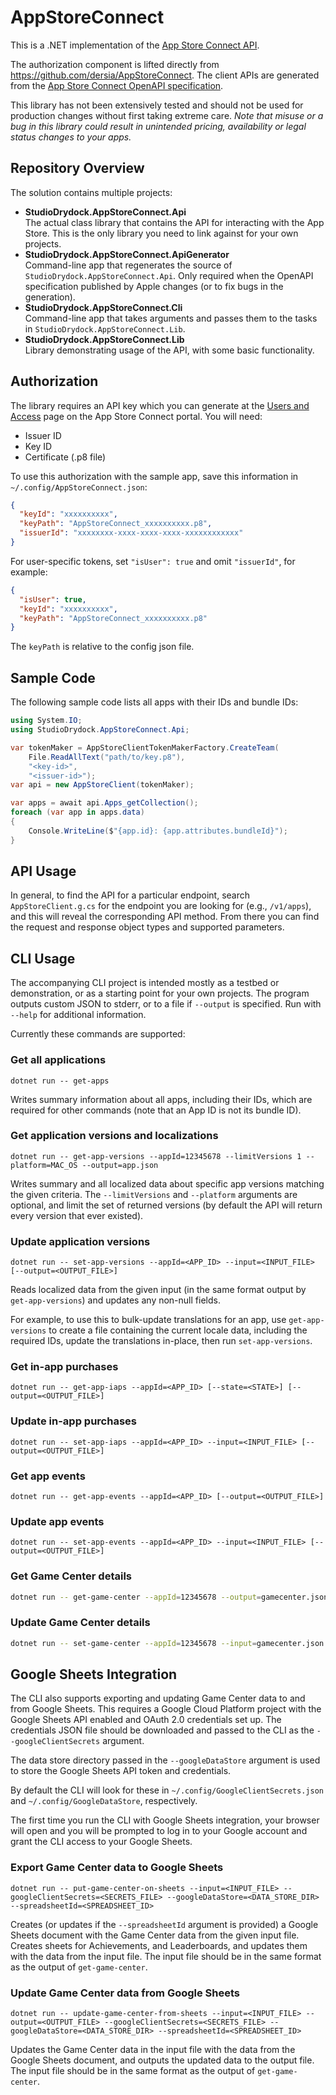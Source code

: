 # AppStoreConnect

This is a .NET implementation of the [App Store Connect API](https://developer.apple.com/documentation/appstoreconnectapi).

The authorization component is lifted directly from https://github.com/dersia/AppStoreConnect. The client APIs are generated from the [App Store Connect OpenAPI specification](https://developer.apple.com/sample-code/app-store-connect/app-store-connect-openapi-specification.zip).

This library has not been extensively tested and should not be used for production changes without first taking extreme care. _Note that misuse or a bug in this library could result in unintended pricing, availability or legal status changes to your apps._

## Repository Overview

The solution contains multiple projects:

- **StudioDrydock.AppStoreConnect.Api**\
  The actual class library that contains the API for interacting with the App Store. This is the only library you need to link against for your own projects.
- **StudioDrydock.AppStoreConnect.ApiGenerator**\
  Command-line app that regenerates the source of `StudioDrydock.AppStoreConnect.Api`. Only required when the OpenAPI specification published by Apple changes (or to fix bugs in the generation).
- **StudioDrydock.AppStoreConnect.Cli**\
  Command-line app that takes arguments and passes them to the tasks in `StudioDrydock.AppStoreConnect.Lib`.
- **StudioDrydock.AppStoreConnect.Lib**\
  Library demonstrating usage of the API, with some basic functionality.

## Authorization

The library requires an API key which you can generate at the [Users and Access](https://appstoreconnect.apple.com/access/api) page on the App Store Connect portal. You will need:

* Issuer ID
* Key ID
* Certificate (.p8 file)

To use this authorization with the sample app, save this information in `~/.config/AppStoreConnect.json`:

```json
{
  "keyId": "xxxxxxxxxx",
  "keyPath": "AppStoreConnect_xxxxxxxxxx.p8",
  "issuerId": "xxxxxxxx-xxxx-xxxx-xxxx-xxxxxxxxxxxx"
}
```

For user-specific tokens, set `"isUser": true` and omit `"issuerId"`, for example:

```json
{
  "isUser": true,
  "keyId": "xxxxxxxxxx",
  "keyPath": "AppStoreConnect_xxxxxxxxxx.p8"
}
```

The `keyPath` is relative to the config json file.

## Sample Code

The following sample code lists all apps with their IDs and bundle IDs:

```csharp
using System.IO;
using StudioDrydock.AppStoreConnect.Api;

var tokenMaker = AppStoreClientTokenMakerFactory.CreateTeam(
    File.ReadAllText("path/to/key.p8"),
    "<key-id>",
    "<issuer-id>");
var api = new AppStoreClient(tokenMaker);

var apps = await api.Apps_getCollection();
foreach (var app in apps.data)
{
    Console.WriteLine($"{app.id}: {app.attributes.bundleId}");
}
```

## API Usage

In general, to find the API for a particular endpoint, search `AppStoreClient.g.cs` for 
the endpoint you are looking for (e.g., `/v1/apps`), and this will reveal the corresponding
API method. From there you can find the request and response object types and supported
parameters.

## CLI Usage

The accompanying CLI project is intended mostly as a testbed or demonstration, or as a starting
point for your own projects. The program outputs custom JSON to stderr, or to a file if `--output` is specified. Run with `--help` for additional information.

Currently these commands are supported:

### Get all applications

```
dotnet run -- get-apps
```

Writes summary information about all apps, including their IDs, which are required for other commands (note that an App ID is not its bundle ID).

### Get application versions and localizations

```
dotnet run -- get-app-versions --appId=12345678 --limitVersions 1 --platform=MAC_OS --output=app.json
```

Writes summary and all localized data about specific app versions matching the given criteria. The `--limitVersions` and `--platform` arguments are optional, and limit the set of returned versions (by default the API will return every version that ever existed).

### Update application versions

```
dotnet run -- set-app-versions --appId=<APP_ID> --input=<INPUT_FILE> [--output=<OUTPUT_FILE>]
```

Reads localized data from the given input (in the same format output by `get-app-versions`) and updates
any non-null fields.

For example, to use this to bulk-update translations for an app, use `get-app-versions` to create a file containing the current locale data, including the required IDs, update the translations in-place, then run `set-app-versions`.

### Get in-app purchases

```
dotnet run -- get-app-iaps --appId=<APP_ID> [--state=<STATE>] [--output=<OUTPUT_FILE>]
```

### Update in-app purchases

```
dotnet run -- set-app-iaps --appId=<APP_ID> --input=<INPUT_FILE> [--output=<OUTPUT_FILE>]
```

### Get app events

```
dotnet run -- get-app-events --appId=<APP_ID> [--output=<OUTPUT_FILE>]
```

### Update app events

```
dotnet run -- set-app-events --appId=<APP_ID> --input=<INPUT_FILE> [--output=<OUTPUT_FILE>]
```

### Get Game Center details

```sh
dotnet run -- get-game-center --appId=12345678 --output=gamecenter.json
```

### Update Game Center details

```sh
dotnet run -- set-game-center --appId=12345678 --input=gamecenter.json
```

## Google Sheets Integration

The CLI also supports exporting and updating Game Center data to and from Google Sheets. This requires a Google Cloud Platform project with the Google Sheets API enabled and OAuth 2.0 credentials set up. The credentials JSON file should be downloaded and passed to the CLI as the `--googleClientSecrets` argument.

The data store directory passed in the `--googleDataStore` argument is used to store the Google Sheets API token and credentials.

By default the CLI will look for these in `~/.config/GoogleClientSecrets.json` and `~/.config/GoogleDataStore`, respectively.

The first time you run the CLI with Google Sheets integration, your browser will open and you will be prompted to log in to your Google account and grant the CLI access to your Google Sheets.

### Export Game Center data to Google Sheets

```
dotnet run -- put-game-center-on-sheets --input=<INPUT_FILE> --googleClientSecrets=<SECRETS_FILE> --googleDataStore=<DATA_STORE_DIR> --spreadsheetId=<SPREADSHEET_ID>
```

Creates (or updates if the `--spreadsheetId` argument is provided) a Google Sheets document with the Game Center data from the given input file. Creates sheets for Achievements, and Leaderboards, and updates them with the data from the input file. The input file should be in the same format as the output of `get-game-center`.

### Update Game Center data from Google Sheets

```
dotnet run -- update-game-center-from-sheets --input=<INPUT_FILE> --output=<OUTPUT_FILE> --googleClientSecrets=<SECRETS_FILE> --googleDataStore=<DATA_STORE_DIR> --spreadsheetId=<SPREADSHEET_ID>
```

Updates the Game Center data in the input file with the data from the Google Sheets document, and outputs the updated data to the output file. The input file should be in the same format as the output of `get-game-center`.